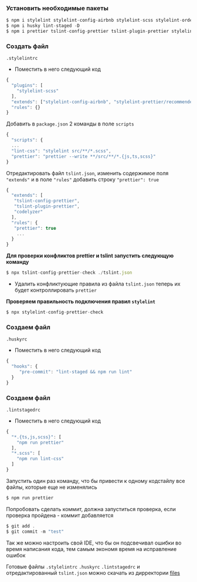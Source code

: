 ### Установить необходимые пакеты

```javascript
$ npm i stylelint stylelint-config-airbnb stylelint-scss stylelint-order -D
$ npm i husky lint-staged -D
$ npm i prettier tslint-config-prettier tslint-plugin-prettier stylelint-config-prettier stylelint-prettier -D
```

### Создать файл

`.stylelintrc`

- Поместить в него следующий код

```javascript
{
  "plugins": [
    "stylelint-scss"
  ],
  "extends": ["stylelint-config-airbnb", "stylelint-prettier/recommended"],
  "rules": {}
}
```

Добавить в `package.json` 2 команды в поле `scripts`


```javascript
{
  "scripts": {
  ...
  "lint-css": "stylelint src/**/*.scss",
  "prettier": "prettier --write **/src/**/*.{js,ts,scss}"
}
```

Отредактировать файл `tslint.json`, изменить содержимое поля `"extends"` и в поле `"rules"` добавить строку `"prettier": true`


```javascript
{
  "extends": [
   "tslint-config-prettier",
   "tslint-plugin-prettier",
   "codelyzer"
  ],
  "rules": {
   "prettier": true
    ...
  }
}
```

**Для проверки конфликтов prettier и tslint запустить следующую команду**

```javascript
$ npx tslint-config-prettier-check ./tslint.json
```

- Удалить конфликтующие правила из файла `tslint.json` теперь их будет контроллировать `prettier`

**Проверяем правильность подключения правил `stylelint`**

```javascript
$ npx stylelint-config-prettier-check
```

### Создаем файл

`.huskyrc`

- Поместить в него следующий код

```javascript
{
  "hooks": {
     "pre-commit": "lint-staged && npm run lint"
  }
}
```

### Создаем файл

`.lintstagedrc`

- Поместить в него следующий код

```javascript
{
  "*.{ts,js,scss}": [
    "npm run prettier"
  ],
  "*.scss": [
    "npm run lint-css"
  ]
}
```

Запустить один раз команду, что бы привести к одному кодстайлу все файлы, которые еще не изменялись

```javascript
$ npm run prettier
```

Попробовать сделать коммит, должна запуститься проверка, если проверка пройдена - коммит добавляется

```javascript
$ git add .
$ git commit -m "test"
```

Так же можно настроить свой IDE, что бы он подсвечивал ошибки во время написания кода, тем самым экономя время на исправление ошибок

Готовые файлы `.stylelintrc` `.huskyrc` `.lintstagedrc` и отредактированный `tslint.json` можно скачать из дирректории [files](https://github.com/NexGenUA/angular-config/tree/master/files)
